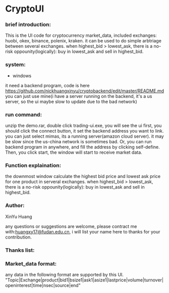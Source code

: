 # CryptoUI


### brief introduction:
This is the UI code for cryptocurrency market_data, included exchanges: huobi, okex, binance, polenix, kraken.
it can be used to do simple arbtriage between several exchanges.
when highest_bid > lowest_ask, there is a no-risk oppounity(logically): buy in lowest_ask and sell in highest_bid.


### system:
* windows

it need a backend program, code is here https://github.com/nickhuangxinyu/cryptobackend/edit/master/README.md
you can just use mine(i have a server running on the backend, it's a us server, so the ui maybe slow to update due to the bad network)

### run command:
unzip the demo.rar,  double click trading-ui.exe, you will see the ui
first, you should click the connect button, it set the backend address you want to link.
you can just select mimas, its a running server(amazon cloud server). it may be slow since the us-china network is sometimes bad. 
Or, you can run backend program in anywhere, and fill the address by clicking self-define. 
Then, you click start, the window will start to receive market data.

### Function explaination:
the downmost window calculate the highest bid price and lowest ask price for one product in serveral exchanges.
when highest_bid > lowest_ask, there is a no-risk oppounity(logically): buy in lowest_ask and sell in highest_bid.

### Author:
XinYu Huang

any questions or suggestions are welcome, please contract me with:huangxy17@fudan.edu.cn, i will list your name here to thanks for
your contribution.

### Thanks list:


### Market_data format:
any data in the following format are supported by this UI.
"Topic|Exchange|product|bid1|bsize1|ask1|asize1|lastprice|volume|turnover|openinterest|time|nsec|source|end"
